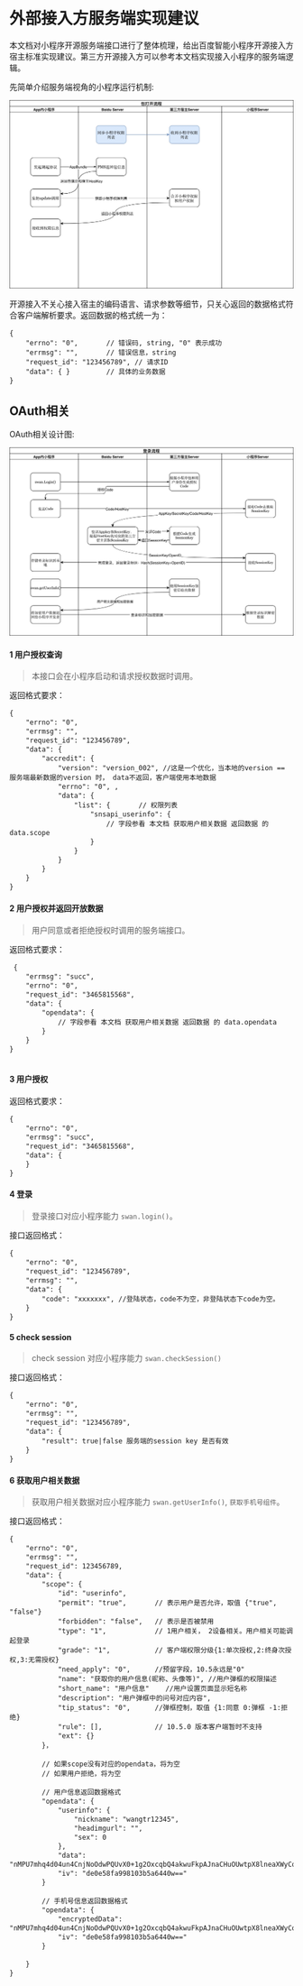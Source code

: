 # 外部接入方服务端实现建议 

本文档对小程序开源服务端接口进行了整体梳理，给出百度智能小程序开源接入方宿主标准实现建议。第三方开源接入方可以参考本文档实现接入小程序的服务端逻辑。

先简单介绍服务端视角的小程序运行机制:

![内部运行机制概要](./images/1.jpg)


开源接入不关心接入宿主的编码语言、请求参数等细节，只关心返回的数据格式符合客户端解析要求。返回数据的格式统一为：

```
{
    "errno": "0",       // 错误码, string, "0" 表示成功
    "errmsg": "",       // 错误信息，string
    "request_id": "123456789", // 请求ID 
    "data": { }         // 具体的业务数据
}
```

## OAuth相关


OAuth相关设计图:

![内部运行机制概要](./images/2.jpg)


#### 1 用户授权查询

> 本接口会在小程序启动和请求授权数据时调用。

返回格式要求： 

```
{
    "errno": "0",
    "errmsg": "",
    "request_id": "123456789",
    "data": {
        "accredit": {
            "version": "version_002", //这是一个优化，当本地的version == 服务端最新数据的version 时， data不返回，客户端使用本地数据
            "errno": "0", ,
            "data": {
                "list": {       // 权限列表
                    "snsapi_userinfo": {
                        // 字段参看 本文档 获取用户相关数据 返回数据 的 data.scope
                    }
                }
            }
        }
    }
}
```


#### 2 用户授权并返回开放数据

> 用户同意或者拒绝授权时调用的服务端接口。

返回格式要求： 

```
 {
    "errmsg": "succ",
    "errno": "0",
    "request_id": "3465815568",
    "data": {
        "opendata": {
            // 字段参看 本文档 获取用户相关数据 返回数据 的 data.opendata
        }
    }
}
 
```

#### 3 用户授权

返回格式要求： 

```
{
    "errno": "0",
    "errmsg": "succ",
    "request_id": "3465815568",
    "data": {
    }
}
```


#### 4 登录

> 登录接口对应小程序能力 `swan.login()`。

接口返回格式：

```
{
    "errno": "0", 
    "request_id": "123456789",
    "errmsg": "",
    "data": {
        "code": "xxxxxxx", //登陆状态，code不为空，非登陆状态下code为空。
    }
}
```

#### 5 check session

> check session 对应小程序能力 `swan.checkSession()`

接口返回格式：

```
{
    "errno": "0",
    "errmsg": "",
    "request_id": "123456789",
    "data": {
        "result": true|false 服务端的session key 是否有效
    }
}
```


#### 6 获取用户相关数据

> 获取用户相关数据对应小程序能力 `swan.getUserInfo()`, `获取手机号组件`。

接口返回格式：

```
{
    "errno": "0",
    "errmsg": "",
    "request_id": 123456789,
    "data": {
        "scope": {
            "id": "userinfo",
            "permit": "true",       // 表示用户是否允许，取值 {"true", "false"}
            "forbidden": "false",   // 表示是否被禁用
            "type": "1",            // 1用户相关， 2设备相关。用户相关可能调起登录
            "grade": "1",           // 客户端权限分级{1:单次授权,2:终身次授权,3:无需授权}
            "need_apply": "0",      //预留字段，10.5永远是"0"
            "name": "获取你的用户信息(昵称、头像等)", //用户弹框的权限描述
            "short_name": "用户信息"    //用户设置页面显示短名称
            "description": "用户弹框中的问号对应内容",
            "tip_status": "0",      //弹框控制，取值 {1:同意 0:弹框 -1:拒绝}
            "rule": [],             // 10.5.0 版本客户端暂时不支持
            "ext": {}
        }，

        // 如果scope没有对应的opendata，将为空
        // 如果用户拒绝，将为空

        // 用户信息返回数据格式 
        "opendata": {
            "userinfo": {
                "nickname": "wangtr12345",
                "headimgurl": "",
                "sex": 0
            },
            "data": "nMPU7mhq4d04un4CnjNoOdwPQUvX0+1g2OxcqbQ4akwuFkpAJnaCHuOUwtpX8lneaXWyCoDnBTDW16RXOGEpFdqmrp",
            "iv": "de0e58fa998103b5a6440w=="
        }

        // 手机号信息返回数据格式
        "opendata": {
            "encryptedData": "nMPU7mhq4d04un4CnjNoOdwPQUvX0+1g2OxcqbQ4akwuFkpAJnaCHuOUwtpX8lneaXWyCoDnBTDW16RXOGEpFdqmrp",
            "iv": "de0e58fa998103b5a6440w=="
        }

    }
}
```

